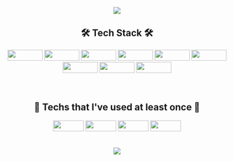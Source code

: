 <p align ="center">
<img align='center' src="https://capsule-render.vercel.app/api?type=Waving&color=auto&height=300&section=header&text=JaeEui%20Ha&fontSize=90">
<h2 align="center">🛠 Tech Stack 🛠</h2>
<p align ="center">
<img src="https://img.shields.io/badge/Spring-brightgreen?style=plastic&logo=Spring&logoColor=white" width="80px" height="25px"/>
<img src="https://img.shields.io/badge/Java-3D95CE?style=plastic&logo=Java&logoColor=white" width="80px" height="25px"/>
<img src="https://img.shields.io/badge/JavaScript-yellow?style=plastic&logo=JavaScript&logoColor=white" width="80px" height="25px"/>
<img src="https://img.shields.io/badge/jQuery-2A6379?style=plastic&logo=jQuery&logoColor=white" width="80px" height="25px"/>
<img src="https://img.shields.io/badge/CSS-1572B6?style=plastic&logo=CSS3&logoColor=white" width="80px" height="25px"/>
<img src="https://img.shields.io/badge/HTML-E34F26?style=plastic&logo=HTML5&logoColor=white" width="80px" height="25px"/>
<br>
<img src="https://img.shields.io/badge/Oracle-F80000?style=plastic&logo=Oracle&logoColor=white" width="80px" height="25px"/>
<img src="https://img.shields.io/badge/electron-47848F?style=plastic&logo=electron&logoColor=white" width="80px" height="25px"/>
<img src="https://img.shields.io/badge/Vue.js-4FC08D?style=plastic&logo=Vue.js&logoColor=white" width="80px" height="25px"/>

<br>
<br>
<br>
<h2 align="center">🔧 Techs that l've used at least once 🔧</h2>
<p align ="center">
<img src="https://img.shields.io/badge/Linux-FCC624?style=plastic&logo=Linux&logoColor=white" width="70px" height="25px"/>
<img src="https://img.shields.io/badge/aws-232F3E?style=plastic&logo=Amazon AWS&logoColor=white" width="70px" height="25px"/>
<img src="https://img.shields.io/badge/C-A8B9CC?style=plastic&logo=C&logoColor=white" width="70px" height="25px"/>
<img src="https://img.shields.io/badge/Python-3776AB?style=plastic&logo=Python&logoColor=white" width="70px" height="25px"/>
<br>
<br>
<br>
<img align='center' src="http://mazassumnida.wtf/api/v2/generate_badge?boj=co3310">
